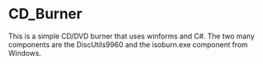 # CD_Burner
This is a simple CD/DVD burner that uses winforms and C#. The two many components are the DiscUtils9960  and the isoburn.exe component from Windows. 
